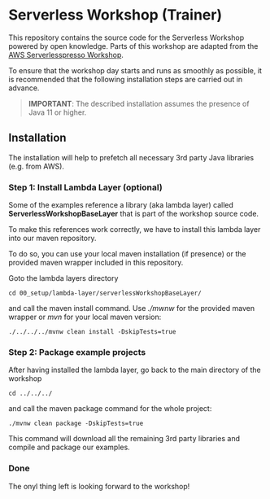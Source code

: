 # Serverless Workshop (Trainer)

This repository contains the source code for the Serverless Workshop powered by open knowledge. Parts of this workshop are adapted from the [AWS Serverlesspresso Workshop](https://workshop.serverlesscoffee.com). 

To ensure that the workshop day starts and runs as smoothly as possible, it is recommended that the following installation steps are carried out in advance. 

> **IMPORTANT**: The described installation assumes the presence of Java 11 or higher. 


## Installation 

The installation will help to prefetch all necessary 3rd party Java libraries (e.g. from AWS). 

### Step 1: Install Lambda Layer (optional)

Some of the examples reference a library (aka lambda layer) called __ServerlessWorkshopBaseLayer__ that is part of the workshop source code. 

To make this references work correctly, we have to install this lambda layer into our maven repository.

To do so, you can use your local maven installation (if presence) or the provided maven wrapper included in this repository. 

Goto the lambda layers directory 

	cd 00_setup/lambda-layer/serverlessWorkshopBaseLayer/

and call the maven install command. Use _./mwnw_ for the provided maven wrapper or _mvn_ for your local maven version: 

	./../../../mvnw clean install -DskipTests=true

### Step 2: Package example projects

After having installed the lambda layer, go back to the main directory of the workshop 

	cd ../../../

and call the maven package command for the whole project: 

	./mvnw clean package -DskipTests=true

This command will download all the remaining 3rd party libraries and compile and package our examples. 

### Done

The onyl thing left is looking forward to the workshop! 



